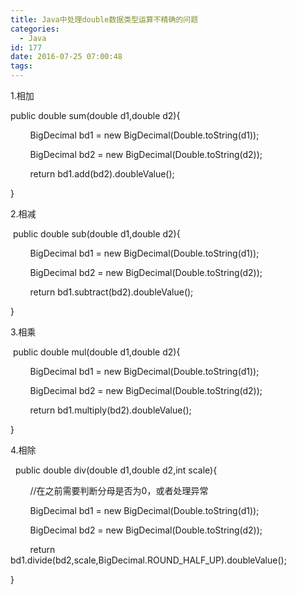 ```yaml
---
title: Java中处理double数据类型运算不精确的问题
categories:
  - Java
id: 177
date: 2016-07-25 07:00:48
tags:
---
```


1.相加 

public double sum(double d1,double d2){

        BigDecimal bd1 = new BigDecimal(Double.toString(d1));

        BigDecimal bd2 = new BigDecimal(Double.toString(d2));

        return bd1.add(bd2).doubleValue();

}

2.相减

 public double sub(double d1,double d2){

        BigDecimal bd1 = new BigDecimal(Double.toString(d1));

        BigDecimal bd2 = new BigDecimal(Double.toString(d2));

        return bd1.subtract(bd2).doubleValue();

}

3.相乘

 public double mul(double d1,double d2){

        BigDecimal bd1 = new BigDecimal(Double.toString(d1));

        BigDecimal bd2 = new BigDecimal(Double.toString(d2));

        return bd1.multiply(bd2).doubleValue();

}

4.相除

  public double div(double d1,double d2,int scale){

        //在之前需要判断分母是否为0，或者处理异常

        BigDecimal bd1 = new BigDecimal(Double.toString(d1));

        BigDecimal bd2 = new BigDecimal(Double.toString(d2));

        return bd1.divide(bd2,scale,BigDecimal.ROUND_HALF_UP).doubleValue();

}
